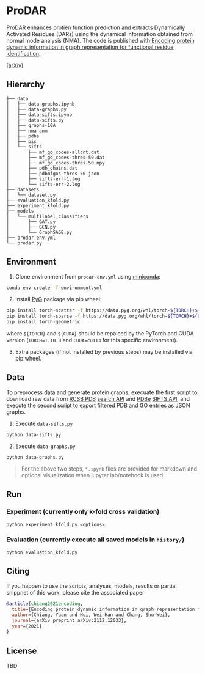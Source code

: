 # ProDAR

ProDAR enhances protien function prediction and extracts Dynamically Activated Residues (DARs) using the dynamical information obtained from normal mode analysis (NMA). The code is published with [Encoding protein dynamic information in graph representation for functional residue identification](https://arxiv.org/abs/2112.12033). 

[[arXiv]](https://arxiv.org/abs/2112.12033)

## Hierarchy
```
├── data
│   ├── data-graphs.ipynb
│   ├── data-graphs.py
│   ├── data-sifts.ipynb
│   ├── data-sifts.py
│   ├── graphs-10A
│   ├── nma-anm
│   ├── pdbs
│   ├── pis
│   └── sifts
│       ├── mf_go_codes-allcnt.dat
│       ├── mf_go_codes-thres-50.dat
│       ├── mf_go_codes-thres-50.npy
│       ├── pdb_chains.dat
│       ├── pdbmfgos-thres-50.json
│       ├── sifts-err-1.log
│       └── sifts-err-2.log
├── datasets
│   └── dataset.py
├── evaluation_kfold.py
├── experiment_kfold.py
├── models
│   └── multilabel_classifiers
│       ├── GAT.py
│       ├── GCN.py
│       └── GraphSAGE.py
├── prodar-env.yml
└── prodar.py
```

## Environment

1. Clone environment from `prodar-env.yml` using [miniconda](https://docs.conda.io/en/latest/index.html):
  ```bash
  conda env create -f environment.yml
  ```

2. Install [PyG](https://pytorch-geometric.readthedocs.io/en/latest/) package via pip wheel:
  ```bash
  pip install torch-scatter -f https://data.pyg.org/whl/torch-${TORCH}+${CUDA}.html
  pip install torch-sparse -f https://data.pyg.org/whl/torch-${TORCH}+${CUDA}.html
  pip install torch-geometric
  ```
  where `${TORCH}` and `${CUDA}` should be repalced by the PyTorch and CUDA version (`TORCH=1.10.0` and `CUDA=cu113` for this specific environment).

3. Extra packages (if not installed by previous steps) may be installed via pip wheel.

## Data

To preprocess data and generate protein graphs, execuate the first script to download raw data from [RCSB PDB](https://www.rcsb.org/) [search API](https://search.rcsb.org/) and [PDBe](https://www.ebi.ac.uk/pdbe/) [SIFTS API](https://www.ebi.ac.uk/pdbe/api/doc/sifts.html), and execute the second script to export filtered PDB and GO entries as JSON graphs.

1. Execute `data-sifts.py` 
  ```
  python data-sifts.py
  ```
2. Execute `data-graphs.py`
  ```
  python data-graphs.py
  ```
> For the above two steps, `*.ipynb` files are provided for markdown and optional visualization when jupyter lab/notebook is used.

## Run

### Experiment (currently only k-fold cross validation)
```
python experiment_kfold.py <options>
```
### Evaluation (currently execute all saved models in `history/`)
```
python evaluation_kfold.py
```

## Citing
If you happen to use the scripts, analyses, models, results or partial snippnet of this work, please cite the associated paper
```Bibtex
@article{chiang2021encoding,
  title={Encoding protein dynamic information in graph representation for functional residue identification},
  author={Chiang, Yuan and Hui, Wei-Han and Chang, Shu-Wei},
  journal={arXiv preprint arXiv:2112.12033},
  year={2021}
}
```

## License
TBD
